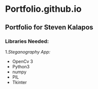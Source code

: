 # Portfolio.github.io
## **Portfolio for Steven Kalapos**

### Libraries Needed:</br>
1.*Steganography App:*
   - OpenCv 3
   - Python3
   - numpy
   - PIL
   - Tkinter
      
